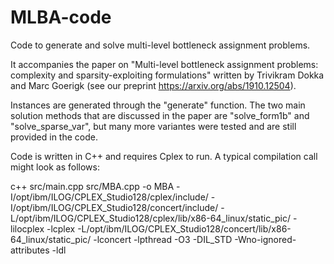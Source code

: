 # MLBA-code
Code to generate and solve multi-level bottleneck assignment problems.

It accompanies the paper on "Multi-level bottleneck assignment problems: complexity and sparsity-exploiting formulations" written by Trivikram Dokka and Marc Goerigk (see our preprint https://arxiv.org/abs/1910.12504).

Instances are generated through the "generate" function. The two main solution methods that are discussed in the paper are "solve_form1b" and "solve_sparse_var", but many more variantes were tested and are still provided in the code.

Code is written in C++ and requires Cplex to run. A typical compilation call might look as follows:

c++ src/main.cpp src/MBA.cpp -o MBA -I/opt/ibm/ILOG/CPLEX_Studio128/cplex/include/ -I/opt/ibm/ILOG/CPLEX_Studio128/concert/include/ -L/opt/ibm/ILOG/CPLEX_Studio128/cplex/lib/x86-64_linux/static_pic/ -lilocplex -lcplex -L/opt/ibm/ILOG/CPLEX_Studio128/concert/lib/x86-64_linux/static_pic/ -lconcert -lpthread -O3 -DIL_STD -Wno-ignored-attributes -ldl
